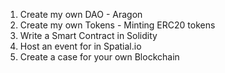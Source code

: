 
1. Create my own DAO - Aragon
2. Create my own Tokens - Minting ERC20 tokens
3. Write a Smart Contract in Solidity
4. Host an event for in Spatial.io 
5. Create a case for your own Blockchain
